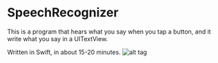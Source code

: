 # SpeechRecognizer
This is a program that hears what you say when you tap a button, and it write what you say in a UITextView.

Written in Swift, in about 15-20 minutes.
![alt tag]()
